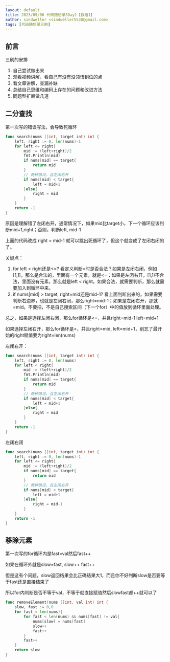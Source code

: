 ```yaml
---
layout: default
title: 2023/09/06 代码随想录3Day1【数组1】
author: sindweller <sindweller5530@gmail.com>
tags: [代码随想录三刷]
---
```


## 前言

三刷的安排

1. 自己尝试做出来
2. 观看视频讲解，看自己有没有没领悟到位的点
3. 看文章讲解，查漏补缺
4. 总结自己思维和编码上存在的问题和改进方法
5. 同题型扩展做几道

## 二分查找

第一次写的错误写法，会导致死循环

```go
func search(nums []int, target int) int {
    left, right := 0, len(nums)-1
    for left <= right{
        mid := (left+right)/2
        fmt.Println(mid)
        if nums[mid] == target{
            return mid
        }
        // 两种情况，且左闭右开
        if nums[mid] < target{
            left = mid+1
        }else{
            right = mid
        }
    }
    return -1    
}
```

原因是理解错了左闭右开，通常情况下，如果mid比target小，下一个循环应该判断mid+1,right；否则，判断left, mid-1

上面的代码改成 right = mid-1 就可以跳出死循环了，但这个就变成了左闭右闭的了。

关键点：

1. for left < right还是<=? 看定义判断=时是否合法？如果是左闭右闭，例如[1,1]，那么是合法的，里面有一个元素，就是<=；如果是左闭右开，[1,1)不合法，里面没有元素，那么就是left < right。如果合法，就需要判断，那么就需要加入到循环中来。
2. if nums[mid] > target, right=mid还是mid-1? 看上面判断出来的，如果需要判断右边界，也就是左闭右闭，那么right=mid-1；如果是左闭右开，那就=mid。不要把，不是自己搜索区间（下一个for）中的值放到循环里面处理。

总之，如果是选择左闭右闭，那么for循环是<=，并且right=mid-1 left=mid+1

如果选择左闭右开，那么for循环是<，并且right=mid, left=mid+1，别忘了最开始的right赋值要为right=len(nums)

左闭右开：

```go
func search(nums []int, target int) int {
    left, right := 0, len(nums)
    for left < right{
        mid := (left+right)/2
        fmt.Println(mid)
        if nums[mid] == target{
            return mid
        }
        // 两种情况，且左闭右开
        if nums[mid] < target{
            left = mid+1
        }else{
            right = mid
        }
    }
    return -1    
}
```

左闭右闭

```go
func search(nums []int, target int) int {
    left, right := 0, len(nums)-1
    for left <= right{
        mid := (left+right)/2
        if nums[mid] == target{
            return mid
        }
        // 两种情况，且左闭右开
        if nums[mid] < target{
            left = mid+1
        }else{
            right = mid-1
        }
    }
    return -1    
}
```

## 移除元素

第一次写的for循环内是fast=val然后fast++

如果在循环外就是slow=fast, slow++ fast++

但是这有个问题，slow返回结果会比正确结果大1，而且你不好判断slow是否要等于fast还是直接结束了

所以for内判断是否不等于val，不等于就直接赋值然后slowfast都++就可以了


```go
func removeElement(nums []int, val int) int {
    slow, fast := 0,0
    for fast < len(nums){
        for fast < len(nums) && nums[fast] != val{
            nums[slow] = nums[fast]
            slow++
            fast++
        }
        fast++
    }
    return slow
}
```



